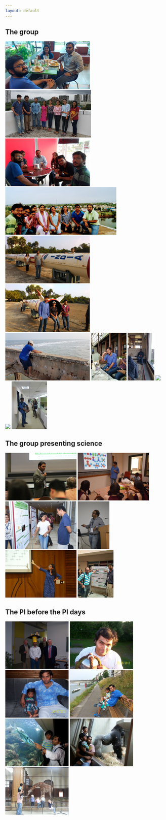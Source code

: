```yaml
---
layout: default
---
```

## The group
<img src="assets/img/sandwich.png"  height="150">
<img src="assets/img/transit.png"  height="150">
<img src="assets/img/IMG_20170801_162422.jpg"  height="150">     
<img src="assets/img/IMG-20180707-WA0002.jpg"  height="150">
<img src="assets/img/IMG-20181229-WA0012.jpg"  height="150">
<img src="assets/img/IMG-20181229-WA0014.jpg"  height="150">
<img src="assets/img/20181223_161551.jpg"  height="150">
<img src="assets/img/sab2.jpeg"  height="150">
<img src="assets/img/20190224_161103.jpg"  height="150">
<img src="assets/img/20200222_182353.jpg"  height="150">
<img src="assets/img/kicker.gif"  height="150">
<img src="assets/img/lockdown.jpeg"  height="150">

<br>

## The group presenting science
<img src="assets/img/IMG_3314.JPG"  height="150">
<img src="assets/img/sab.jpeg"  height="150">
<img src="assets/img/mumbai.jpeg"  height="150">
<img src="assets/img/raghu1.jpg"  height="150">
<img src="assets/img/pra.jpeg"  height="150">
<img src="assets/img/pondi.jpeg"  height="150">

<br>

## The PI before the PI days
<img src="assets/img/100_5324.JPG"  height="150">
<img src="assets/img/100_6520.JPG"  height="150">
<img src="assets/img/100_6440.JPG"  height="150">
<img src="assets/img/20140609_190650.jpg"  height="150">
<img src="assets/img/20140829_134728.jpg"  height="150">
<img src="assets/img/20141019_160731.jpg"  height="150">
<img src="assets/img/20141019_171707.jpg"  height="150">

